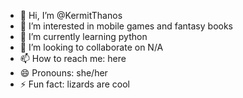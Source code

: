 - 👋 Hi, I’m @KermitThanos
- 👀 I’m interested in mobile games and fantasy books
- 🌱 I’m currently learning python
- 💞️ I’m looking to collaborate on N/A
- 📫 How to reach me: here
- 😄 Pronouns: she/her
- ⚡ Fun fact: lizards are cool

<!---
KermitThanos/KermitThanos is a ✨ special ✨ repository because its `README.md` (this file) appears on your GitHub profile.
You can click the Preview link to take a look at your changes.
--->
